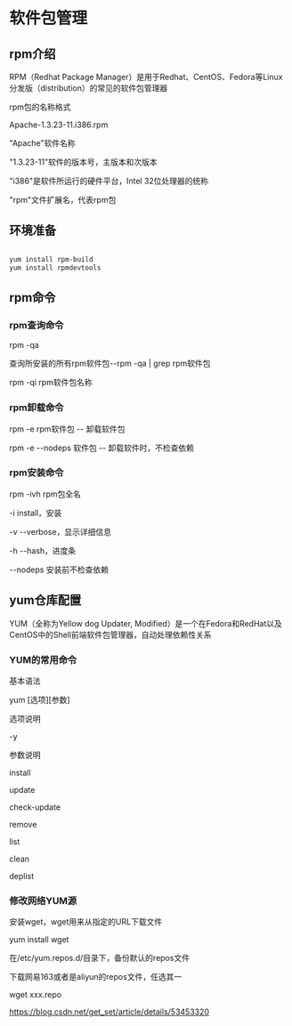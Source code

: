 # 软件包管理

## rpm介绍

RPM（Redhat Package Manager）是用于Redhat、CentOS、Fedora等Linux 分发版（distribution）的常见的软件包管理器

rpm包的名称格式

Apache-1.3.23-11.i386.rpm

"Apache"软件名称

"1.3.23-11"软件的版本号，主版本和次版本

"i386"是软件所运行的硬件平台，Intel 32位处理器的统称

"rpm"文件扩展名，代表rpm包

## 环境准备

```bash

yum install rpm-build
yum install rpmdevtools

```

## rpm命令

### rpm查询命令

rpm -qa

查询所安装的所有rpm软件包--rpm -qa | grep rpm软件包

rpm -qi rpm软件包名称

### rpm卸载命令

rpm -e rpm软件包 -- 卸载软件包

rpm -e --nodeps 软件包 -- 卸载软件时，不检查依赖

### rpm安装命令

rpm -ivh rpm包全名

-i install，安装

-v --verbose，显示详细信息

-h --hash，进度条

--nodeps 安装前不检查依赖

## yum仓库配置

YUM（全称为Yellow dog Updater, Modified）是一个在Fedora和RedHat以及CentOS中的Shell前端软件包管理器，自动处理依赖性关系

### YUM的常用命令

基本语法

yum [选项][参数]

选项说明

-y

参数说明

install

update

check-update

remove

list

clean

deplist

### 修改网络YUM源

安装wget，wget用来从指定的URL下载文件

yum install wget

在/etc/yum.repos.d/目录下，备份默认的repos文件

下载网易163或者是aliyun的repos文件，任选其一

wget xxx.repo


https://blog.csdn.net/get_set/article/details/53453320
